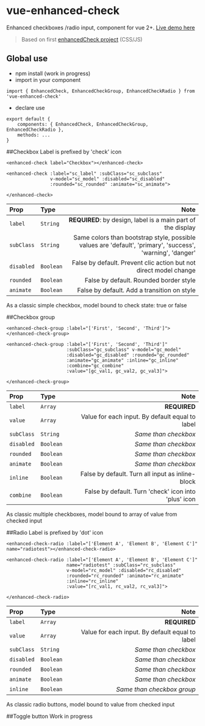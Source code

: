# vue-enhanced-check

Enhanced checkboxes /radio input, component for vue 2+.
[Live demo here](https://keiwen.github.io/vue-enhancedCheck/)

> Based on first [enhancedCheck project](https://github.com/Keiwen/enhancedCheck) (CSS/JS)

## Global use
- npm install (work in progress)
- import in your component
```
import { EnhancedCheck, EnhancedCheckGroup, EnhancedCheckRadio } from 'vue-enhanced-check'
```
- declare use
```
export default {
    components: { EnhancedCheck, EnhancedCheckGroup, EnhancedCheckRadio },
    methods: ...
}
```

##Checkbox
Label is prefixed by 'check' icon
```
<enhanced-check label="Checkbox"></enhanced-check>
```
```
<enhanced-check :label="sc_label" :subClass="sc_subclass"
                v-model="sc_model" :disabled="sc_disabled"
                :rounded="sc_rounded" :animate="sc_animate">

</enhanced-check>
```


| Prop | Type | Note
| :--- | :--- | ---: |
| `label` | `String` | **REQUIRED**: by design, label is a main part of the display |
| `subClass` | `String` | Same colors than bootstrap style, possible values are 'default', 'primary', 'success', 'warning', 'danger' |
| `disabled` | `Boolean` | False by default. Prevent clic action but not direct model change |
| `rounded` | `Boolean` | False by default. Rounded border style |
| `animate` | `Boolean` | False by default. Add a transition on style |

As a classic simple checkbox, model bound to check state: true or false


##Checkbox group
```
<enhanced-check-group :label="['First', 'Second', 'Third']"></enhanced-check-group>
```
```
<enhanced-check-group :label="['First', 'Second', 'Third']"
                      :subClass="gc_subclass" v-model="gc_model"
                      :disabled="gc_disabled" :rounded="gc_rounded"
                      :animate="gc_animate" :inline="gc_inline"
                      :combine="gc_combine"
                      :value="[gc_val1, gc_val2, gc_val3]">
    
</enhanced-check-group>
```


| Prop | Type | Note
| :--- | :--- | ---: |
| `label` | `Array` | **REQUIRED** |
| `value` | `Array` | Value for each input. By default equal to label |
| `subClass` | `String` | *Same than checkbox* |
| `disabled` | `Boolean` | *Same than checkbox* |
| `rounded` | `Boolean` | *Same than checkbox* |
| `animate` | `Boolean` | *Same than checkbox* |
| `inline` | `Boolean` | False by default. Turn all input as inline-block |
| `combine` | `Boolean` | False by default. Turn 'check' icon into 'plus' icon |

As classic multiple checkboxes, model bound to array of value from checked input


##Radio
Label is prefixed by 'dot' icon
```
<enhanced-check-radio :label="['Element A', 'Element B', 'Element C']" name="radiotest"></enhanced-check-radio>
```
```
<enhanced-check-radio :label="['Element A', 'Element B', 'Element C']"
                      name="radiotest" :subClass="rc_subclass"
                      v-model="rc_model" :disabled="rc_disabled"
                      :rounded="rc_rounded" :animate="rc_animate"
                      :inline="rc_inline"
                      :value="[rc_val1, rc_val2, rc_val3]">

</enhanced-check-radio>
```


| Prop | Type | Note
| :--- | :--- | ---: |
| `label` | `Array` | **REQUIRED** |
| `value` | `Array` | Value for each input. By default equal to label |
| `subClass` | `String` | *Same than checkbox* |
| `disabled` | `Boolean` | *Same than checkbox* |
| `rounded` | `Boolean` | *Same than checkbox* |
| `animate` | `Boolean` | *Same than checkbox* |
| `inline` | `Boolean` | *Same than checkbox group* |

As classic radio buttons, model bound to value from checked input

##Toggle button
Work in progress
